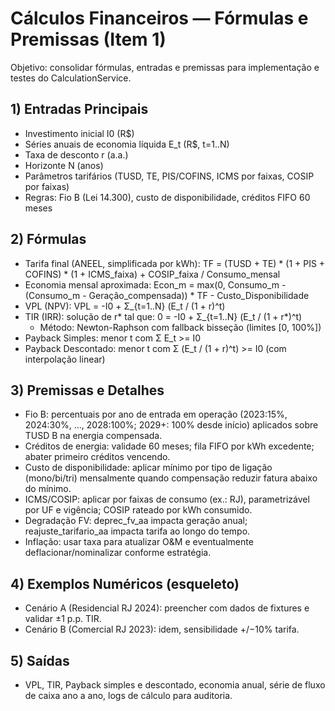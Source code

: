 # Cálculos Financeiros — Fórmulas e Premissas (Item 1)

Objetivo: consolidar fórmulas, entradas e premissas para implementação e testes do CalculationService.

## 1) Entradas Principais
- Investimento inicial I0 (R$)
- Séries anuais de economia líquida E_t (R$, t=1..N)
- Taxa de desconto r (a.a.)
- Horizonte N (anos)
- Parâmetros tarifários (TUSD, TE, PIS/COFINS, ICMS por faixas, COSIP por faixas)
- Regras: Fio B (Lei 14.300), custo de disponibilidade, créditos FIFO 60 meses

## 2) Fórmulas
- Tarifa final (ANEEL, simplificada por kWh):
  TF = (TUSD + TE) * (1 + PIS + COFINS) * (1 + ICMS_faixa) + COSIP_faixa / Consumo_mensal
- Economia mensal aproximada:
  Econ_m = max(0, Consumo_m - (Consumo_m - Geração_compensada)) * TF - Custo_Disponibilidade
- VPL (NPV):
  VPL = -I0 + Σ_{t=1..N} (E_t / (1 + r)^t)
- TIR (IRR): solução de r* tal que:
  0 = -I0 + Σ_{t=1..N} (E_t / (1 + r*)^t)
  - Método: Newton-Raphson com fallback bisseção (limites [0, 100%])
- Payback Simples: menor t com Σ E_t >= I0
- Payback Descontado: menor t com Σ (E_t / (1 + r)^t) >= I0 (com interpolação linear)

## 3) Premissas e Detalhes
- Fio B: percentuais por ano de entrada em operação (2023:15%, 2024:30%, ..., 2028:100%; 2029+: 100% desde início) aplicados sobre TUSD B na energia compensada.
- Créditos de energia: validade 60 meses; fila FIFO por kWh excedente; abater primeiro créditos vencendo.
- Custo de disponibilidade: aplicar mínimo por tipo de ligação (mono/bi/tri) mensalmente quando compensação reduzir fatura abaixo do mínimo.
- ICMS/COSIP: aplicar por faixas de consumo (ex.: RJ), parametrizável por UF e vigência; COSIP rateado por kWh consumido.
- Degradação FV: deprec_fv_aa impacta geração anual; reajuste_tarifario_aa impacta tarifa ao longo do tempo.
- Inflação: usar taxa para atualizar O&M e eventualmente deflacionar/nominalizar conforme estratégia.

## 4) Exemplos Numéricos (esqueleto)
- Cenário A (Residencial RJ 2024): preencher com dados de fixtures e validar ±1 p.p. TIR.
- Cenário B (Comercial RJ 2023): idem, sensibilidade +/−10% tarifa.

## 5) Saídas
- VPL, TIR, Payback simples e descontado, economia anual, série de fluxo de caixa ano a ano, logs de cálculo para auditoria.